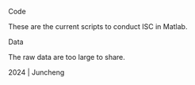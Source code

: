 Code

These are the current scripts to conduct ISC in Matlab.

Data

The raw data are too large to share. 

2024 | Juncheng
